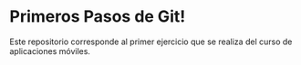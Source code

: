 # Primeros Pasos de Git!

Este repositorio corresponde al primer ejercicio que se realiza del curso de aplicaciones móviles.
